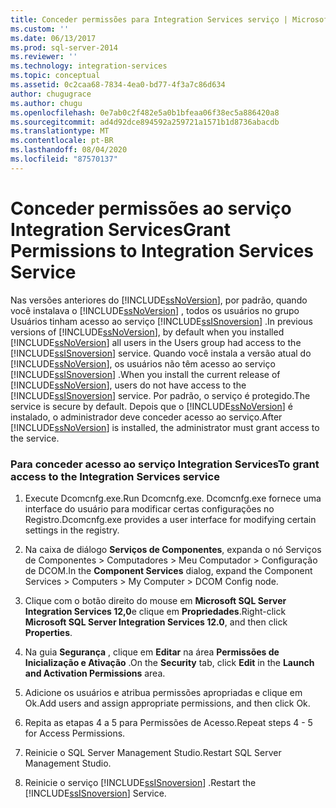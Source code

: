 ```yaml
---
title: Conceder permissões para Integration Services serviço | Microsoft Docs
ms.custom: ''
ms.date: 06/13/2017
ms.prod: sql-server-2014
ms.reviewer: ''
ms.technology: integration-services
ms.topic: conceptual
ms.assetid: 0c2caa68-7834-4ea0-bd77-4f3a7c86d634
author: chugugrace
ms.author: chugu
ms.openlocfilehash: 0e7ab0c2f482e5a0b1bfeaa06f38ec5a886420a8
ms.sourcegitcommit: ad4d92dce894592a259721a1571b1d8736abacdb
ms.translationtype: MT
ms.contentlocale: pt-BR
ms.lasthandoff: 08/04/2020
ms.locfileid: "87570137"
---
```

# <a name="grant-permissions-to-integration-services-service"></a><span data-ttu-id="698f1-102">Conceder permissões ao serviço Integration Services</span><span class="sxs-lookup"><span data-stu-id="698f1-102">Grant Permissions to Integration Services Service</span></span>
  <span data-ttu-id="698f1-103">Nas versões anteriores do [!INCLUDE[ssNoVersion](../includes/ssnoversion-md.md)], por padrão, quando você instalava o [!INCLUDE[ssNoVersion](../includes/ssnoversion-md.md)] , todos os usuários no grupo Usuários tinham acesso ao serviço [!INCLUDE[ssISnoversion](../includes/ssisnoversion-md.md)] .</span><span class="sxs-lookup"><span data-stu-id="698f1-103">In previous versions of [!INCLUDE[ssNoVersion](../includes/ssnoversion-md.md)], by default when you installed [!INCLUDE[ssNoVersion](../includes/ssnoversion-md.md)] all users in the Users group had access to the [!INCLUDE[ssISnoversion](../includes/ssisnoversion-md.md)] service.</span></span> <span data-ttu-id="698f1-104">Quando você instala a versão atual do [!INCLUDE[ssNoVersion](../includes/ssnoversion-md.md)], os usuários não têm acesso ao serviço [!INCLUDE[ssISnoversion](../includes/ssisnoversion-md.md)] .</span><span class="sxs-lookup"><span data-stu-id="698f1-104">When you install the current release of [!INCLUDE[ssNoVersion](../includes/ssnoversion-md.md)], users do not have access to the [!INCLUDE[ssISnoversion](../includes/ssisnoversion-md.md)] service.</span></span> <span data-ttu-id="698f1-105">Por padrão, o serviço é protegido.</span><span class="sxs-lookup"><span data-stu-id="698f1-105">The service is secure by default.</span></span> <span data-ttu-id="698f1-106">Depois que o [!INCLUDE[ssNoVersion](../includes/ssnoversion-md.md)] é instalado, o administrador deve conceder acesso ao serviço.</span><span class="sxs-lookup"><span data-stu-id="698f1-106">After [!INCLUDE[ssNoVersion](../includes/ssnoversion-md.md)] is installed, the administrator must grant access to the service.</span></span>  
  
### <a name="to-grant-access-to-the-integration-services-service"></a><span data-ttu-id="698f1-107">Para conceder acesso ao serviço Integration Services</span><span class="sxs-lookup"><span data-stu-id="698f1-107">To grant access to the Integration Services service</span></span>  
  
1.  <span data-ttu-id="698f1-108">Execute Dcomcnfg.exe.</span><span class="sxs-lookup"><span data-stu-id="698f1-108">Run Dcomcnfg.exe.</span></span> <span data-ttu-id="698f1-109">Dcomcnfg.exe fornece uma interface do usuário para modificar certas configurações no Registro.</span><span class="sxs-lookup"><span data-stu-id="698f1-109">Dcomcnfg.exe provides a user interface for modifying certain settings in the registry.</span></span>  
  
2.  <span data-ttu-id="698f1-110">Na caixa de diálogo **Serviços de Componentes**, expanda o nó Serviços de Componentes > Computadores > Meu Computador > Configuração de DCOM.</span><span class="sxs-lookup"><span data-stu-id="698f1-110">In the **Component Services** dialog, expand the Component Services > Computers > My Computer > DCOM Config node.</span></span>  
  
3.  <span data-ttu-id="698f1-111">Clique com o botão direito do mouse em **Microsoft SQL Server Integration Services 12,0**e clique em **Propriedades**.</span><span class="sxs-lookup"><span data-stu-id="698f1-111">Right-click **Microsoft SQL Server Integration Services 12.0**, and then click **Properties**.</span></span>  
  
4.  <span data-ttu-id="698f1-112">Na guia **Segurança** , clique em **Editar** na área **Permissões de Inicialização e Ativação** .</span><span class="sxs-lookup"><span data-stu-id="698f1-112">On the **Security** tab, click **Edit** in the **Launch and Activation Permissions** area.</span></span>  
  
5.  <span data-ttu-id="698f1-113">Adicione os usuários e atribua permissões apropriadas e clique em Ok.</span><span class="sxs-lookup"><span data-stu-id="698f1-113">Add users and assign appropriate permissions, and then click Ok.</span></span>  
  
6.  <span data-ttu-id="698f1-114">Repita as etapas 4 a 5 para Permissões de Acesso.</span><span class="sxs-lookup"><span data-stu-id="698f1-114">Repeat steps 4 - 5 for Access Permissions.</span></span>  
  
7.  <span data-ttu-id="698f1-115">Reinicie o SQL Server Management Studio.</span><span class="sxs-lookup"><span data-stu-id="698f1-115">Restart SQL Server Management Studio.</span></span>  
  
8.  <span data-ttu-id="698f1-116">Reinicie o serviço [!INCLUDE[ssISnoversion](../includes/ssisnoversion-md.md)] .</span><span class="sxs-lookup"><span data-stu-id="698f1-116">Restart the [!INCLUDE[ssISnoversion](../includes/ssisnoversion-md.md)] Service.</span></span>  
  
  
